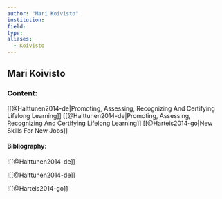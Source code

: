 ```yaml
---
author: "Mari Koivisto"
institution:
field:
type:
aliases:
  - Koivisto
---
```


## Mari Koivisto

### Content:
[[@Halttunen2014-de|Promoting, Assessing, Recognizing And Certifying Lifelong Learning]]
[[@Halttunen2014-de|Promoting, Assessing, Recognizing And Certifying Lifelong Learning]]
[[@Harteis2014-go|New Skills For New Jobs]]

#### Bibliography:

![[@Halttunen2014-de]]

![[@Halttunen2014-de]]

![[@Harteis2014-go]]